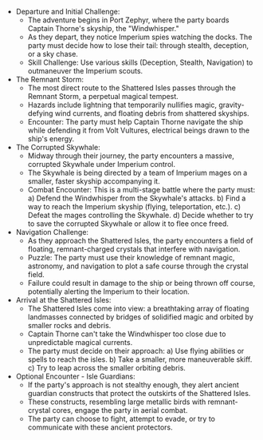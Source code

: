 - Departure and Initial Challenge:
    - The adventure begins in Port Zephyr, where the party boards Captain Thorne's skyship, the "Windwhisper."
    - As they depart, they notice Imperium spies watching the docks. The party must decide how to lose their tail: through stealth, deception, or a sky chase.
    - Skill Challenge: Use various skills (Deception, Stealth, Navigation) to outmaneuver the Imperium scouts.
- The Remnant Storm:
    - The most direct route to the Shattered Isles passes through the Remnant Storm, a perpetual magical tempest.
    - Hazards include lightning that temporarily nullifies magic, gravity-defying wind currents, and floating debris from shattered skyships.
    - Encounter: The party must help Captain Thorne navigate the ship while defending it from Volt Vultures, electrical beings drawn to the ship's energy.
- The Corrupted Skywhale:
    - Midway through their journey, the party encounters a massive, corrupted Skywhale under Imperium control.
    - The Skywhale is being directed by a team of Imperium mages on a smaller, faster skyship accompanying it.
    - Combat Encounter: This is a multi-stage battle where the party must: a) Defend the Windwhisper from the Skywhale's attacks. b) Find a way to reach the Imperium skyship (flying, teleportation, etc.). c) Defeat the mages controlling the Skywhale. d) Decide whether to try to save the corrupted Skywhale or allow it to flee once freed.
- Navigation Challenge:
    - As they approach the Shattered Isles, the party encounters a field of floating, remnant-charged crystals that interfere with navigation.
    - Puzzle: The party must use their knowledge of remnant magic, astronomy, and navigation to plot a safe course through the crystal field.
    - Failure could result in damage to the ship or being thrown off course, potentially alerting the Imperium to their location.
- Arrival at the Shattered Isles:
    - The Shattered Isles come into view: a breathtaking array of floating landmasses connected by bridges of solidified magic and orbited by smaller rocks and debris.
    - Captain Thorne can't take the Windwhisper too close due to unpredictable magical currents.
    - The party must decide on their approach: a) Use flying abilities or spells to reach the isles. b) Take a smaller, more maneuverable skiff. c) Try to leap across the smaller orbiting debris.
- Optional Encounter - Isle Guardians:
    - If the party's approach is not stealthy enough, they alert ancient guardian constructs that protect the outskirts of the Shattered Isles.
    - These constructs, resembling large metallic birds with remnant-crystal cores, engage the party in aerial combat.
    - The party can choose to fight, attempt to evade, or try to communicate with these ancient protectors.